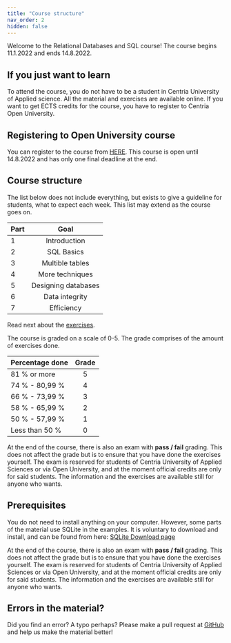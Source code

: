 ```yaml
---
title: "Course structure"
nav_order: 2
hidden: false
---
```


Welcome to the Relational Databases and SQL course! The course begins 11.1.2022 and ends 14.8.2022. 

## If you just want to learn

To attend the course, you do not have to be a student in Centria University of Applied science. All the material and exercises are available online. If you want to get ECTS credits for the course, you have to register to Centria Open University.


## Registering to Open University course

You can register to the course from [HERE](https://koulutus.centria.fi/koulutukset/software-development/). This course is open until 14.8.2022 and has only one final deadline at the end.


## Course structure

The list below does not include everything, but exists to give a guideline for students, what to expect each week. This list may extend as the course goes on.

| Part   |      Goal  
|----------|:-------------:|
| 1| Introduction |
| 2| SQL Basics |
| 3| Multible tables |
| 4| More techniques |
| 5| Designing databases |
| 6| Data integrity |
| 7| Efficiency |

Read next about the [exercises](exercises).

The course is graded on a scale of 0-5. The grade comprises of the amount of exercises done.

| Percentage done | Grade |
| :-------------- | :---: |
| 81 % or more    |   5   |
| 74 % - 80,99 %  |   4   |
| 66 % - 73,99 %  |   3   |
| 58 % - 65,99 %  |   2   |
| 50 % - 57,99 %  |   1   |
| Less than 50 %  |   0   |

At the end of the course, there is also an exam with **pass / fail** grading. This does not affect the grade but is to ensure that you have done the exercises yourself. The exam is reserved for students of Centria University of Applied Sciences or via Open University, and at the moment official credits are only for said students. The information and the exercises are available still for anyone who wants.

## Prerequisites

You do not need to install anything on your computer. However, some parts of the material use SQLite in the examples. It is voluntary to download and install, and can be found from here: [SQLite Download page](https://www.sqlite.org/download.html)

At the end of the course, there is also an exam with **pass / fail** grading. This does not affect the grade but is to ensure that you have done the exercises yourself. The exam is reserved for students of Centria University of Applied Sciences or via Open University, and at the moment official credits are only for said students. The information and the exercises are available still for anyone who wants.

## Errors in the material?

Did you find an error? A typo perhaps? Please make a pull request at [GitHub](https://github.com/centria/advanced-csharp/tree/master/src/content) and help us make the material better!